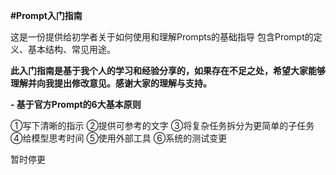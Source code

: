 **#Prompt入门指南**

这是一份提供给初学者关于如何使用和理解Prompts的基础指导
包含Prompt的定义、基本结构、常见用途。

**此入门指南是基于我个人的学习和经验分享的，如果存在不足之处，希望大家能够理解并向我提出修改意见。感谢大家的理解与支持。**

**- 基于官方Prompt的6大基本原则**

①写下清晰的指示
②提供可参考的文字
③将复杂任务拆分为更简单的子任务
④给模型思考时间
⑤使用外部工具
⑥系统的测试变更

暂时停更
